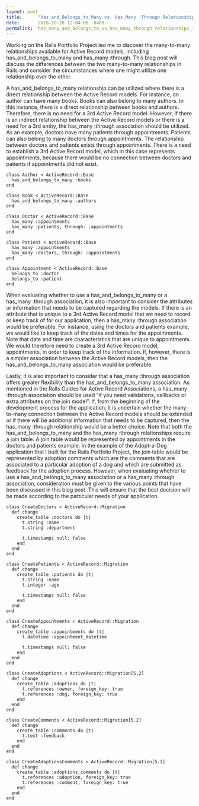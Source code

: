 ```yaml
---
layout: post
title:      "Has_and_Belongs_to_Many vs. Has_Many :Through Relationships in Rails"
date:       2018-10-28 12:04:06 -0400
permalink:  has_many_and_belongs_to_vs_has_many_through_relationships_in_rails
---
```


Working on the Rails Portfolio Project led me to discover the many-to-many relationships available for Active Record models, including has_and_belongs_to_many and has_many :through. This blog post will discuss the differences between the two many-to-many relationships in Rails and consider the circumstances where one might utilize one relationship over the other.

A has_and_belongs_to_many relationship can be utilized where there is a direct relationship between the Active Record models. For instance, an author can have many books. Books can also belong to many authors. In this instance, there is a direct relationship between books and authors. Therefore, there is no need for a 3rd Active Record model. However, if there is an indirect relationship between the Active Record models or there is a need for a 3rd entity, the has_many :through association should be utilized. As an example, doctors have many patients through appointments. Patients can also belong to many doctors through appointments. The relationship between doctors and patients exists through appointments. There is a need to establish a 3rd Active Record model, which in this case represents appointments, because there would be no connection between doctors and patients if appointments did not exist.

```
class Author < ActiveRecord::Base
  has_and_belongs_to_many :books
end
 
class Book < ActiveRecord::Base
  has_and_belongs_to_many :authors
end
```

```
class Doctor < ActiveRecord::Base
  has_many :appointments
  has_many :patients, through: :appointments
end

class Patient < ActiveRecord::Base
  has_many :appointments
  has_many :doctors, through: :appointments
end

class Appointment < ActiveRecord::Base
  belongs_to :doctor
  belongs_to :patient
end
```

When evaluating whether to use a has_and_belongs_to_many or a has_many :through association, it is also important to consider the attributes or information that needs to be captured regarding the models. If there is an attribute that is unique to a 3rd Active Record model that we need to record or keep track of for our application, then a has_many :through association would be preferable. For instance, using the doctors and patients example, we would like to keep track of the dates and times for the appointments. Note that date and time are characteristics that are unique to appointments. We would therefore need to create a 3rd Active Record model, appointments, in order to keep track of the information. If, however, there is a simpler association between the Active Record models, then the has_and_belongs_to_many association would be preferable. 

Lastly, it is also important to consider that a has_many :through association offers greater flexibility than the has_and_belongs_to_many association. As mentioned in the Rails Guides for Active Record Associations, a has_many :through association should be used “if you need validations, callbacks or extra attributes on the join model”.  If, from the beginning of the development process for the application, it is uncertain whether the many-to-many connection between the Active Record models should be extended or if there will be additional information that needs to be captured, then the has_many :through relationship would be a better choice. Note that both the has_and_belongs_to_many and the has_many :through relationships require a join table. A join table would be represented by appointments in the doctors and patients example. In the example of the Adopt-a-Dog application that I built for the Rails Portfolio Project, the join table would be represented by adoption comments which are the comments that are associated to a particular adoption of a dog and which are submitted as feedback for the adoption process. However, when evaluating whether to use a has_and_belongs_to_many association or a has_many :through association, consideration must be given to the various points that have been discussed in this blog post. This will ensure that the best decision will be made according to the particular needs of your application. 

```
class CreateDoctors < ActiveRecord::Migration
  def change
    create_table :doctors do |t|
      t.string :name
      t.string :department

      t.timestamps null: false
    end
  end
end

class CreatePatients < ActiveRecord::Migration
  def change
    create_table :patients do |t|
      t.string :name
      t.integer :age

      t.timestamps null: false
    end
  end
end

class CreateAppointments < ActiveRecord::Migration
  def change
    create_table :appointments do |t|
      t.datetime :appointment_datetime

      t.timestamps null: false
    end
  end
end

```

```
class CreateAdoptions < ActiveRecord::Migration[5.2]
  def change
    create_table :adoptions do |t|
      t.references :owner, foreign_key: true
      t.references :dog, foreign_key: true
    end
  end
end

class CreateComments < ActiveRecord::Migration[5.2]
  def change
    create_table :comments do |t|
      t.text :feedback
    end
  end
end

class CreateAdoptionsComments < ActiveRecord::Migration[5.2]
  def change
    create_table :adoptions_comments do |t|
      t.references :adoption, foreign_key: true
      t.references :comment, foreign_key: true
    end
  end
end
```
